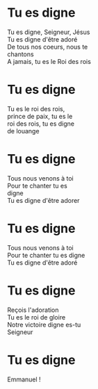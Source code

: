 # Tu es digne  

Tu es digne, Seigneur, Jésus  
Tu es digne d'être adoré  
De tous nos coeurs, nous te  
chantons  
A jamais, tu es le Roi des rois  

# Tu es digne  

Tu es le roi des rois,  
prince de paix, tu es le  
roi des rois, tu es digne  
de louange  

# Tu es digne  

Tous nous venons à toi  
Pour te chanter tu es  
digne  
Tu es digne d'être adorer  

# Tu es digne  

Tous nous venons à toi  
Pour te chanter tu es digne  
Tu es digne d'être adoré  

# Tu es digne  

Reçois l'adoration  
Tu es le roi de gloire  
Notre victoire digne es-tu  
Seigneur  

# Tu es digne  

Emmanuel !  
